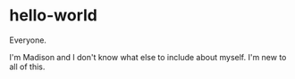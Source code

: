 # hello-world

Everyone.

I'm Madison and I don't know what else to include about myself. 
I'm new to all of this.
